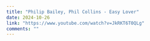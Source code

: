 ```yaml
---
title: "Philip Bailey, Phil Collins - Easy Lover"
date: 2024-10-26
link: "https://www.youtube.com/watch?v=JkRKT6T0QLg"
comments: ""
---
```


